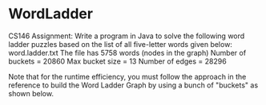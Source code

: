 # WordLadder
CS146 Assignment:
Write a program in Java to solve the following word ladder puzzles based on the list of all five-letter words given below: word.ladder.txt
The file has 5758 words (nodes in the graph)
Number of buckets = 20860
Max bucket size = 13
Number of edges = 28296

Note that for the runtime efficiency, you must follow the approach in the reference to build the Word Ladder Graph by using a bunch of "buckets" as shown below.
